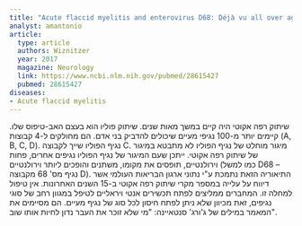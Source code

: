 ```yaml
---
title: "Acute flaccid myelitis and enterovirus D68: Déjà vu all over again"
analyst: amantonio
article:
  type: article
  authors: Wiznitzer
  year: 2017
  magazine: Neurology
  link: https://www.ncbi.nlm.nih.gov/pubmed/28615427
  pubmed: 28615427
diseases:
- Acute flaccid myelitis
---
```


שיתוק רפה אקוטי היה קיים במשך מאות שנים. שיתוק פוליו הוא בעצם האב-טיפוס שלו. קיימים יותר מ-100 נגיפי מעיים שיכולים להדביק בני אדם. הם מחולקים ל-4 קבוצות (A, B, C, D). נגיף הפוליו שייך לקבוצה C.
מיגור מוחלט של נגיף הפוליו לא מתבטא במיגור של שיתוק רפה אקוטי. ייתכן שעם המיגור של נגיף הפוליו נגיפים אחרים, פחות וירולנטיים, תופסים את מקומו, משתנים והופכים ליותר וירולנטיים (כמו למשל D68 – נגיף מס' 68 מקבוצה D). התיאוריה הזאת נתמכת ע"י נתוני ארגון הבריאות העולמי אשר דיווח על עלייה במספר מקרי שיתוק רפה אקוטי ב-15 השנים האחרונות.
אין טיפול למחלה זו. המחברים ממליצים לפתח תכשירים אנטי ויראליים לטיפל במגוון רחב של סוגי נגיפים, זאת מכיוון שלא ניתן לפתח חיסון לכל סוג של נגיף מעיים. הם מסיימים את המאמר במילים של ג'ורג' סנטאיינה: "מי שלא זוכר את העבר נדון לחיות אותו שוב".
